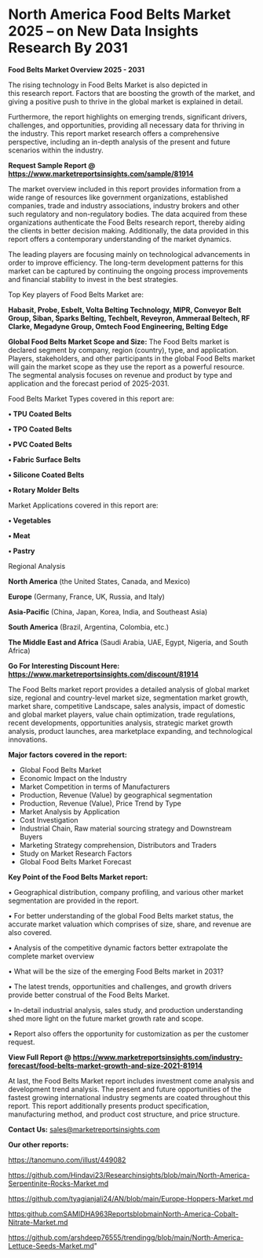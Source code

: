 # North America Food Belts Market 2025 – on New Data Insights Research By 2031

<Strong> Food Belts Market Overview 2025 - 2031</strong>

The rising technology in Food Belts Market is also depicted in this research report. Factors that are boosting the growth of the market, and giving a positive push to thrive in the global market is explained in detail.

Furthermore, the report highlights on emerging trends, significant drivers, challenges, and opportunities, providing all necessary data for thriving in the industry. This report market research offers a comprehensive perspective, including an in-depth analysis of the present and future scenarios within the industry.

<strong>Request Sample Report @ <a href=https://www.marketreportsinsights.com/sample/81914>https://www.marketreportsinsights.com/sample/81914</a></strong>

The market overview included in this report provides information from a wide range of resources like government organizations, established companies, trade and industry associations, industry brokers and other such regulatory and non-regulatory bodies. The data acquired from these organizations authenticate the Food Belts research report, thereby aiding the clients in better decision making. Additionally, the data provided in this report offers a contemporary understanding of the market dynamics.

The leading players are focusing mainly on technological advancements in order to improve efficiency. The long-term development patterns for this market can be captured by continuing the ongoing process improvements and financial stability to invest in the best strategies.

Top Key players of Food Belts Market are:

<strong>Habasit, Probe, Esbelt, Volta Belting Technology, MIPR, Conveyor Belt Group, Siban, Sparks Belting, Techbelt, Reveyron, Ammeraal Beltech, RF Clarke, Megadyne Group, Omtech Food Engineering, Belting Edge</strong>

<strong><b>Global Food Belts Market Scope and Size:</b></strong>
The Food Belts market is declared segment by company, region (country), type, and application. Players, stakeholders, and other participants in the global Food Belts market will gain the market scope as they use the report as a powerful resource. The segmental analysis focuses on revenue and product by type and application and the forecast period of 2025-2031.

Food Belts Market Types covered in this report are:

<strong>• TPU Coated Belts

• TPO Coated Belts

• PVC Coated Belts

• Fabric Surface Belts

• Silicone Coated Belts

• Rotary Molder Belts</strong>

Market Applications covered in this report are:

<strong>• Vegetables

• Meat

• Pastry</strong> 

Regional Analysis

<strong>North America</strong> (the United States, Canada, and Mexico)

<strong>Europe</strong> (Germany, France, UK, Russia, and Italy)

<strong>Asia-Pacific</strong> (China, Japan, Korea, India, and Southeast Asia)

<strong>South America</strong> (Brazil, Argentina, Colombia, etc.)

<strong>The Middle East and Africa</strong> (Saudi Arabia, UAE, Egypt, Nigeria, and South Africa)

<strong>Go For Interesting Discount Here: <a href=https://www.marketreportsinsights.com/discount/81914>https://www.marketreportsinsights.com/discount/81914</a></strong>

The Food Belts market report provides a detailed analysis of global market size, regional and country-level market size, segmentation market growth, market share, competitive Landscape, sales analysis, impact of domestic and global market players, value chain optimization, trade regulations, recent developments, opportunities analysis, strategic market growth analysis, product launches, area marketplace expanding, and technological innovations.

<strong><b>Major factors covered in the report:</b></strong>
<ul>
  <li>Global Food Belts Market </li>
  <li>Economic Impact on the Industry</li>
  <li>Market Competition in terms of Manufacturers</li>
  <li>Production, Revenue (Value) by geographical segmentation</li>
  <li>Production, Revenue (Value), Price Trend by Type</li>
  <li>Market Analysis by Application</li>
  <li>Cost Investigation</li>
  <li>Industrial Chain, Raw material sourcing strategy and Downstream Buyers</li>
  <li>Marketing Strategy comprehension, Distributors and Traders</li>
  <li>Study on Market Research Factors</li>
  <li>Global Food Belts Market Forecast</li>
</ul>

<strong><b>Key Point of the Food Belts Market report:</b></strong>

• Geographical distribution, company profiling, and various other market segmentation are provided in the report.

• For better understanding of the global Food Belts market status, the accurate market valuation which comprises of size, share, and revenue are also covered.

• Analysis of the competitive dynamic factors better extrapolate the complete market overview

• What will be the size of the emerging Food Belts market in 2031?

• The latest trends, opportunities and challenges, and growth drivers provide better construal of the Food Belts Market.

• In-detail industrial analysis, sales study, and production understanding shed more light on the future market growth rate and scope.

• Report also offers the opportunity for customization as per the customer request.

<strong><b>View Full Report @ <a href=https://www.marketreportsinsights.com/industry-forecast/food-belts-market-growth-and-size-2021-81914>https://www.marketreportsinsights.com/industry-forecast/food-belts-market-growth-and-size-2021-81914</a></b></strong>


At last, the Food Belts Market report includes investment come analysis and development trend analysis. The present and future opportunities of the fastest growing international industry segments are coated throughout this report. This report additionally presents product specification, manufacturing method, and product cost structure, and price structure.

<strong>Contact Us:</strong>
sales@marketreportsinsights.com

<strong>Our other reports:</strong>

<a href=https://tanomuno.com/illust/449082>https://tanomuno.com/illust/449082</a>

<a href=https://github.com/Hindavi23/Researchinsights/blob/main/North-America-Serpentinite-Rocks-Market.md>https://github.com/Hindavi23/Researchinsights/blob/main/North-America-Serpentinite-Rocks-Market.md</a>

<a href=https://github.com/tyagianjali24/AN/blob/main/Europe-Hoppers-Market.md>https://github.com/tyagianjali24/AN/blob/main/Europe-Hoppers-Market.md</a>

<a href=https:github.comSAMIDHA963ReportsblobmainNorth-America-Cobalt-Nitrate-Market.md>https:github.comSAMIDHA963ReportsblobmainNorth-America-Cobalt-Nitrate-Market.md</a>

<a href=https://github.com/arshdeep76555/trendingg/blob/main/North-America-Lettuce-Seeds-Market.md>https://github.com/arshdeep76555/trendingg/blob/main/North-America-Lettuce-Seeds-Market.md</a>"
